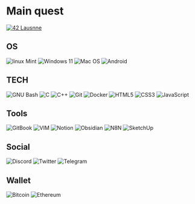 
<h1> Main quest </h1>

[<img alt="42 Lausnne" 		src="https://img.shields.io/badge/-42 Lausanne-3DDC84?logo=42&logoColor=white"/>](https://github.com/Madness807/42_Lausanne#42-lausanne)


<h2> OS </h2>
<p>
  	<img alt="linux Mint"	 	src="https://img.shields.io/badge/-Linux-FCC624?logo=Linux&logoColor=white"/>
  	<img alt="Windows 11" 		src="https://img.shields.io/badge/-Windows-5E5E5E?logo=Windows&logoColor=white"/>
  	<img alt="Mac OS" 		src="https://img.shields.io/badge/-Mac Os-000000?logo=Apple&logoColor=white"/>
	<img alt="Android" 		src="https://img.shields.io/badge/-Android-3DDC84?logo=Android&logoColor=white"/>
</p>
<h2> TECH </h2>
<p>
  	<img alt="GNU Bash" 		src="https://img.shields.io/badge/-Bash-4EAA25?logo=GNU Bash&logoColor=white"/>
  	<img alt="C" 			src="https://img.shields.io/badge/-C-A8B9CC?logo=C&logoColor=white"/>
  	<img alt="C++" 			src="https://img.shields.io/badge/-C++-00599C?logo=C++&logoColor=white"/>
  	<img alt="Git" 			src="https://img.shields.io/badge/-Git-F05032?logo=Git&logoColor=white"/>
 	<img alt="Docker" 		src="https://img.shields.io/badge/-Docker-2496ED?logo=Docker&logoColor=white"/>
	<img alt="HTML5" 		src="https://img.shields.io/badge/-HTML5-E34F26?logo=HTML5&logoColor=white"/>
	<img alt="CSS3" 		src="https://img.shields.io/badge/-CSS3-1572B6?logo=CSS3&logoColor=white"/>
	<img alt="JavaScript" 		src="https://img.shields.io/badge/-JavaScript-F7DF1E?logo=JavaScript&logoColor=white"/>
</p>
<h2> Tools </h2>
<p>
  	<img alt="GitBook" 		src="https://img.shields.io/badge/-GitBook-3884FF?logo=Gitbook&logoColor=white"/>
	<img alt="VIM" 			src="https://img.shields.io/badge/-VIM-019733?logo=VIM&logoColor=white"/>
	<img alt="Notion" 		src="https://img.shields.io/badge/-Notion-000000?logo=Notion&logoColor=white"/>
	<img alt="Obsidian" 		src="https://img.shields.io/badge/-Obsidian-483699?logo=Obsidian&logoColor=white"/>
	<img alt="N8N" 			src="https://img.shields.io/badge/-N8N-red"/>	
	<img alt="SketchUp" 		src="https://img.shields.io/badge/-SketchUp-005F9E?logo=SketchUp&logoColor=white"/>
	
</p>
<h2> Social </h2>
<p>
 	<img alt="Discord" 		src="https://img.shields.io/badge/-Discord-5865F2?logo=Discord&logoColor=white"/>
	<img alt="Twitter" 		src="https://img.shields.io/badge/-Twitter-1DA1F2?logo=Twitter&logoColor=white"/>
	<img alt="Telegram" 		src="https://img.shields.io/badge/-Telegram-26A5E4?logo=Telegram&logoColor=white"/>
</p>

<h2> Wallet </h2>
<p>
	<img alt="Bitcoin" 		src="https://img.shields.io/badge/-Bitcoin-F7931A?logo=Bitcoin&logoColor=white"/>
 	<img alt="Ethereum" 		src="https://img.shields.io/badge/-Ethereum-3C3C3D?logo=Ethereum&logoColor=white"/>	
</p>
